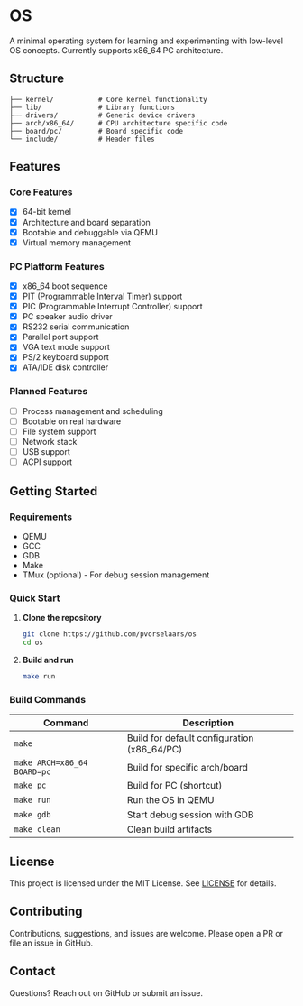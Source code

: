 # OS

A minimal operating system for learning and experimenting with low-level OS concepts. Currently supports x86_64 PC architecture.

## Structure

```
├── kernel/           # Core kernel functionality
├── lib/              # Library functions
├── drivers/          # Generic device drivers
├── arch/x86_64/      # CPU architecture specific code
├── board/pc/         # Board specific code
└── include/          # Header files
```

## Features

### Core Features
- [x] 64-bit kernel
- [x] Architecture and board separation
- [x] Bootable and debuggable via QEMU
- [x] Virtual memory management

### PC Platform Features
- [x] x86_64 boot sequence
- [x] PIT (Programmable Interval Timer) support
- [x] PIC (Programmable Interrupt Controller) support
- [x] PC speaker audio driver
- [x] RS232 serial communication
- [x] Parallel port support
- [x] VGA text mode support
- [x] PS/2 keyboard support
- [x] ATA/IDE disk controller

### Planned Features
- [ ] Process management and scheduling
- [ ] Bootable on real hardware
- [ ] File system support
- [ ] Network stack
- [ ] USB support
- [ ] ACPI support

## Getting Started

### Requirements

* QEMU
* GCC
* GDB
* Make
* TMux (optional) - For debug session management

### Quick Start

1. **Clone the repository**
    ```bash
    git clone https://github.com/pvorselaars/os
    cd os
    ```

2. **Build and run**
   ```bash
   make run
   ```

### Build Commands

| Command | Description |
|---------|-------------|
| `make` | Build for default configuration (x86_64/PC) |
| `make ARCH=x86_64 BOARD=pc` | Build for specific arch/board |
| `make pc` | Build for PC (shortcut) |
| `make run` | Run the OS in QEMU |
| `make gdb` | Start debug session with GDB |
| `make clean` | Clean build artifacts |

## License

This project is licensed under the MIT License. See [LICENSE](./LICENSE) for details.

## Contributing

Contributions, suggestions, and issues are welcome. Please open a PR or file an issue in GitHub.

## Contact

Questions? Reach out on GitHub or submit an issue.